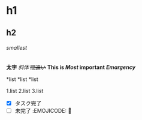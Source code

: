 # h1
## h2
###### smallest
**太字**
*斜体*
~~間違い~~
**This is _Most_ important**
***Emargency***

*list
*list
*list

1.list
2.list
3.list

-[x] タスク完了
-[ ] 未完了
:EMOJICODE:
:strawberry:
